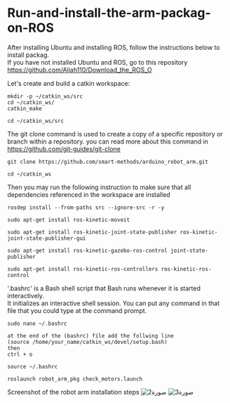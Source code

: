 # Run-and-install-the-arm-packag-on-ROS
After installing Ubuntu and installing ROS, follow the instructions below to install packag. <br>
If you have not installed Ubuntu and ROS, go to this repository https://github.com/Aliah110/Download_the_ROS_O

Let's create and build a catkin workspace:
```
mkdir -p ~/catkin_ws/src
cd ~/catkin_ws/
catkin_make
```
```
cd ~/catkin_ws/src
```
The git clone command is used to create a copy of a specific repository or branch within a repository.
you can read more about this command in https://github.com/git-guides/git-clone
```
git clone https://github.com/smart-methods/arduino_robot_arm.git 
```
```
cd ~/catkin_ws
```
Then you may run the following instruction to make sure that all dependencies referenced in the workspace are installed
```
rosdep install --from-paths src --ignore-src -r -y
```
```
sudo apt-get install ros-kinetic-moveit
```
```
sudo apt-get install ros-kinetic-joint-state-publisher ros-kinetic-joint-state-publisher-gui
```
```
sudo apt-get install ros-kinetic-gazebo-ros-control joint-state-publisher
```
```
sudo apt-get install ros-kinetic-ros-controllers ros-kinetic-ros-control
```
'.bashrc' is a Bash shell script that Bash runs whenever it is started interactively. <br>
It initializes an interactive shell session. You can put any command in that file that you could type at the command prompt.
```
sudo nano ~/.bashrc
```
```
at the end of the (bashrc) file add the follwing line
(source /home/your_name/catkin_ws/devel/setup.bash)
then 
ctrl + o
```
```
source ~/.bashrc
```
```
roslaunch robot_arm_pkg check_motors.launch
```
Screenshot of the robot arm installation steps
![صورة2](https://user-images.githubusercontent.com/108204114/181555431-8193d95b-711d-452c-b718-3ba667fc2889.png)
![صورة3](https://user-images.githubusercontent.com/108204114/181555849-bda31f2b-0bf8-4a21-a153-d4353f74d807.png)


